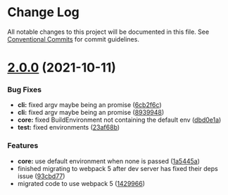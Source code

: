 # Change Log

All notable changes to this project will be documented in this file.
See [Conventional Commits](https://conventionalcommits.org) for commit guidelines.

# [2.0.0](https://github.com/FreshGuy32/builderbuch/compare/v1.3.1...v2.0.0) (2021-10-11)

### Bug Fixes

-   **cli:** fixed argv maybe being an promise ([6cb2f6c](https://github.com/FreshGuy32/builderbuch/commit/6cb2f6c56278c952f08091eef1f9a3ac5dbcc62a))
-   **cli:** fixed argv maybe being an promise ([8939948](https://github.com/FreshGuy32/builderbuch/commit/8939948fef83d6772a70676a739bf8b6fde3c05b))
-   **core:** fixed BuildEnvironment not containing the default env ([dbd0e1a](https://github.com/FreshGuy32/builderbuch/commit/dbd0e1a9079c7bdb49def6e892ec704b4d2a51b1))
-   **test:** fixed environments ([23af68b](https://github.com/FreshGuy32/builderbuch/commit/23af68b9148af9811cefae1b485283ca6a7ab0e7))

### Features

-   **core:** use default environment when none is passed ([1a5445a](https://github.com/FreshGuy32/builderbuch/commit/1a5445a4941ff336e892ffd6055f21e1963ef6e5))
-   finished migrating to webpack 5 after dev server has fixed their deps issue ([93cbd77](https://github.com/FreshGuy32/builderbuch/commit/93cbd77ef058681e77595e555b3ba0ebd401c5a4))
-   migrated code to use webpack 5 ([1429966](https://github.com/FreshGuy32/builderbuch/commit/1429966b4a5c34c55bc0eed2d284064613723b1c))
